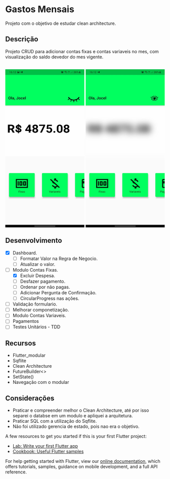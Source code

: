 # Gastos Mensais

Projeto com o objetivo de estudar clean architecture.

## Descrição

Projeto CRUD para adicionar contas fixas e contas variaveis no mes, com visualização do saldo devedor do mes vigente.

<div style="display: inline_block"><br>
  <img align="center" alt="eye_open" height="500" width="250" src="images/dashboard_aberto.jpeg">
  <img align="center" alt="eye_close" height="500" width="250" src="images/dashboard_fechada.jpeg">
</div>

## Desenvolvimento 
- [x] Dashboard.
  - [ ] Formatar Valor na Regra de Negocio. 
  - [ ] Atualizar o valor.
- [ ] Modulo Contas Fixas.
  - [x] Excluir Despesa. 
  - [ ] Desfazer pagamento.
  - [ ] Ordenar por não pagas.
  - [ ] Adicionar Pergunta de Confirmação.
  - [ ] CircularProgress nas ações.
- [ ] Validação formulario. 
- [ ] Melhorar componetização.
- [ ] Modulo Contas Variaveis.
- [ ] Pagamentos
- [ ] Testes Unitários - TDD

## Recursos
- Flutter_modular
- Sqflite
- Clean Architecture
- FutureBuilder<>
- SetState()
- Navegação com o modular
  

## Considerações
- Praticar e compreender melhor o Clean Architecture, até por isso separei o databse em um modulo e apliquei a arquitetura.
- Praticar SQL com a utilização do Sqflite.
- Não foi utilizado gerencia de estado, pois nao era o objetivo.
  




A few resources to get you started if this is your first Flutter project:

- [Lab: Write your first Flutter app](https://flutter.dev/docs/get-started/codelab)
- [Cookbook: Useful Flutter samples](https://flutter.dev/docs/cookbook)

For help getting started with Flutter, view our
[online documentation](https://flutter.dev/docs), which offers tutorials,
samples, guidance on mobile development, and a full API reference.

